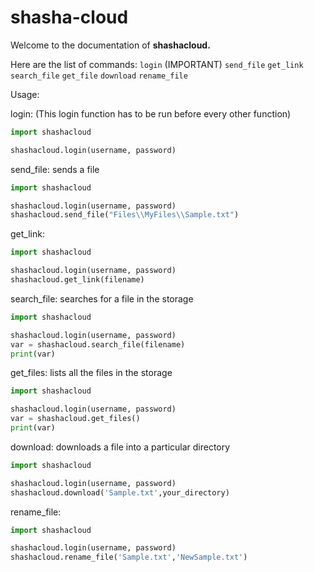# shasha-cloud

Welcome to the documentation of **shashacloud.**

Here are the list of commands:
`login` (IMPORTANT)
`send_file`
`get_link`
`search_file`
`get_file`
`download`
`rename_file`

Usage:

login: (This login function has to be run before every other function)
```py
import shashacloud

shashacloud.login(username, password)
```

send_file: sends a file
```py
import shashacloud

shashacloud.login(username, password)
shashacloud.send_file("Files\\MyFiles\\Sample.txt")
```

get_link:
```py
import shashacloud

shashacloud.login(username, password)
shashacloud.get_link(filename)
```

search_file: searches for a file in the storage
```py
import shashacloud

shashacloud.login(username, password)
var = shashacloud.search_file(filename)
print(var)
```

get_files: lists all the files in the storage
```py
import shashacloud

shashacloud.login(username, password)
var = shashacloud.get_files()
print(var)
```

download: downloads a file into a particular directory
```py
import shashacloud

shashacloud.login(username, password)
shashacloud.download('Sample.txt',your_directory)
```

rename_file:
```py
import shashacloud

shashacloud.login(username, password)
shashacloud.rename_file('Sample.txt','NewSample.txt')
```
